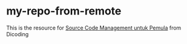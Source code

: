 # my-repo-from-remote
This is the resource for [Source Code Management untuk Pemula](https://www.dicoding.com/academies/116) from Dicoding
 
